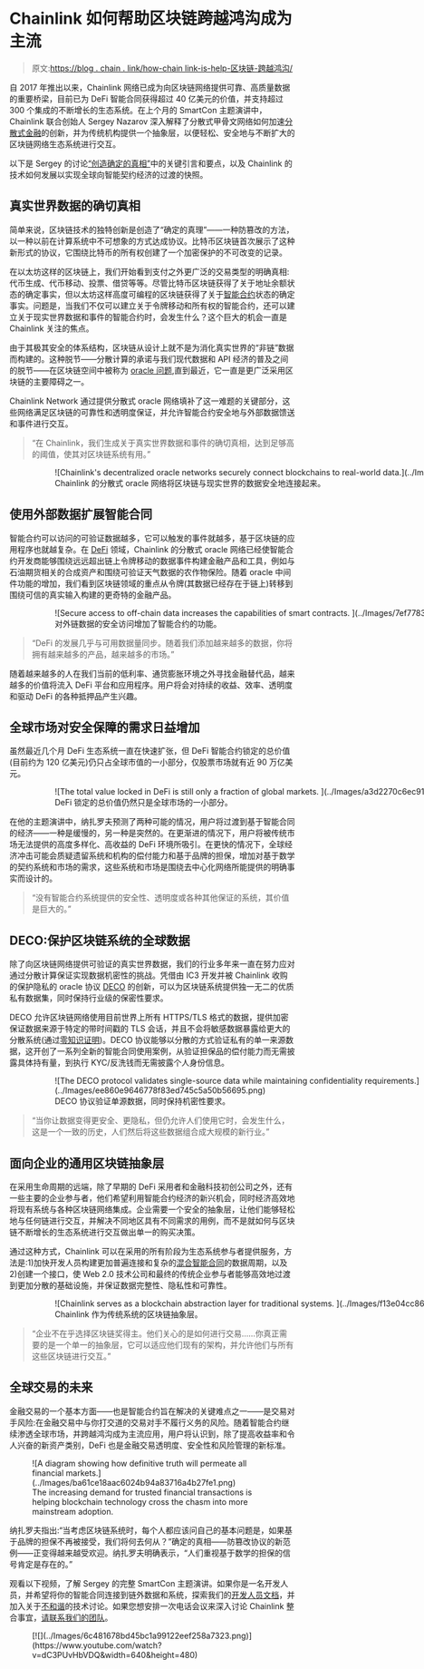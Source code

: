 # Chainlink 如何帮助区块链跨越鸿沟成为主流

> 原文:[https://blog . chain . link/how-chain link-is-help-区块链-跨越鸿沟/](https://blog.chain.link/how-chainlink-is-helping-blockchain-cross-the-chasm/)

自 2017 年推出以来，Chainlink 网络已成为向区块链网络提供可靠、高质量数据的重要桥梁，目前已为 DeFi 智能合同获得超过 40 亿美元的价值，并支持超过 300 个集成的不断增长的生态系统。在上个月的 SmartCon 主题演讲中，Chainlink 联合创始人 Sergey Nazarov 深入解释了分散式甲骨文网络如何加速[分散式金融](https://blog.chain.link/analyzing-the-defi-ecosystem-and-the-many-ways-chainlink-can-accelerate-adoption/)的创新，并为传统机构提供一个抽象层，以便轻松、安全地与不断扩大的区块链网络生态系统进行交互。

以下是 Sergey 的讨论[“创造确定的真相”](https://www.youtube.com/watch?v=dC3PUvHbVDQ)中的关键引言和要点，以及 Chainlink 的技术如何发展以实现全球向智能契约经济的过渡的快照。

## 真实世界数据的确切真相

简单来说，区块链技术的独特创新是创造了“确定的真理”——一种防篡改的方法，以一种以前在计算系统中不可想象的方式达成协议。比特币区块链首次展示了这种新形式的协议，它围绕比特币的所有权创建了一个加密保护的不可改变的记录。

在以太坊这样的区块链上，我们开始看到支付之外更广泛的交易类型的明确真相:代币生成、代币移动、投票、借贷等等。尽管比特币区块链获得了关于地址余额状态的确定事实，但以太坊这样高度可编程的区块链获得了关于[智能合约](https://chain.link/education/smart-contracts)状态的确定事实。问题是，当我们不仅可以建立关于令牌移动和所有权的智能合约，还可以建立关于现实世界数据和事件的智能合约时，会发生什么？这个巨大的机会一直是 Chainlink 关注的焦点。

由于其极其安全的体系结构，区块链从设计上就不是为消化真实世界的“非链”数据而构建的。这种脱节——分散计算的承诺与我们现代数据和 API 经济的普及之间的脱节——在区块链空间中被称为 [oracle 问题](https://blog.chain.link/what-is-the-blockchain-oracle-problem/#:~:text=The%20oracle%20problem%20revolves%20around,computer%20with%20no%20Internet%20connection.),直到最近，它一直是更广泛采用区块链的主要障碍之一。

Chainlink Network 通过提供分散式 oracle 网络填补了这一难题的关键部分，这些网络满足区块链的可靠性和透明度保证，并允许智能合约安全地与外部数据馈送和事件进行交互。

> “在 Chainlink，我们生成关于真实世界数据和事件的确切真相，达到足够高的阈值，使其对区块链系统有用。”

<figure class="kg-card kg-image-card kg-card-hascaption">

<figure id="attachment_783" aria-describedby="caption-attachment-783" style="width: 1000px" class="wp-caption alignnone">![Chainlink's decentralized oracle networks securely connect blockchains to real-world data.](../Images/00cfe3ca37d8aa4c36a36f64030e18a9.png)

<figcaption id="caption-attachment-783" class="wp-caption-text">Chainlink 的分散式 oracle 网络将区块链与现实世界的数据安全地连接起来。</figcaption>

</figure>

</figure>

## 使用外部数据扩展智能合同

智能合约可以访问的可验证数据越多，它可以触发的事件就越多，基于区块链的应用程序也就越复杂。在 [DeFi](https://chain.link/education/defi) 领域，Chainlink 的分散式 oracle 网络已经使智能合约开发商能够围绕远远超出链上令牌移动的数据事件构建金融产品和工具，例如与石油期货相关的合成资产和围绕可验证天气数据的农作物保险。随着 oracle 中间件功能的增加，我们看到区块链领域的重点从令牌(其数据已经存在于链上)转移到围绕可信的真实输入构建的更奇特的金融产品。

<figure class="kg-card kg-image-card kg-card-hascaption">

<figure id="attachment_784" aria-describedby="caption-attachment-784" style="width: 1000px" class="wp-caption alignnone">![Secure access to off-chain data increases the capabilities of smart contracts. ](../Images/7ef7783185736f302868e571bd1bdd1c.png)

<figcaption id="caption-attachment-784" class="wp-caption-text">对外链数据的安全访问增加了智能合约的功能。</figcaption>

</figure>

</figure>

> “DeFi 的发展几乎与可用数据量同步。随着我们添加越来越多的数据，你将拥有越来越多的产品，越来越多的市场。”

随着越来越多的人在我们当前的低利率、通货膨胀环境之外寻找金融替代品，越来越多的价值将流入 DeFi 平台和应用程序。用户将会对持续的收益、效率、透明度和驱动 DeFi 的各种抵押品产生兴趣。

## 全球市场对安全保障的需求日益增加

虽然最近几个月 DeFi 生态系统一直在快速扩张，但 DeFi 智能合约锁定的总价值(目前约为 120 亿美元)仍只占全球市值的一小部分，仅股票市场就有近 90 万亿美元。

<figure class="kg-card kg-image-card kg-card-hascaption">

<figure id="attachment_785" aria-describedby="caption-attachment-785" style="width: 1000px" class="wp-caption alignnone">![The total value locked in DeFi is still only a fraction of global markets. ](../Images/a3d2270c6ec91b722d41d8152d36e971.png)

<figcaption id="caption-attachment-785" class="wp-caption-text">DeFi 锁定的总价值仍然只是全球市场的一小部分。</figcaption>

</figure>

</figure>

在他的主题演讲中，纳扎罗夫预测了两种可能的情况，用户将过渡到基于智能合同的经济——一种是缓慢的，另一种是突然的。在更渐进的情况下，用户将被传统市场无法提供的高度多样化、高收益的 DeFi 环境所吸引。在更快的情况下，全球经济冲击可能会质疑遗留系统和机构的偿付能力和基于品牌的担保，增加对基于数学的契约系统和市场的需求，这些系统和市场是围绕去中心化网络所能提供的明确事实而设计的。

> “没有智能合约系统提供的安全性、透明度或各种其他保证的系统，其价值是巨大的。”

## DECO:保护区块链系统的全球数据

除了向区块链网络提供可验证的真实世界数据，我们的行业多年来一直在努力应对通过分散计算保证实现数据机密性的挑战。凭借由 IC3 开发并被 Chainlink 收购的保护隐私的 oracle 协议 [DECO](https://www.deco.works/) 的创新，可以为区块链系统提供独一无二的优质私有数据集，同时保持行业级的保密性要求。

DECO 允许区块链网络使用目前世界上所有 HTTPS/TLS 格式的数据，提供加密保证数据来源于特定的带时间戳的 TLS 会话，并且不会将敏感数据暴露给更大的分散系统(通过[零知识证明](https://blog.chain.link/what-is-a-zero-knowledge-proof-zkp/))。DECO 协议能够以分散的方式验证私有的单一来源数据，这开创了一系列全新的智能合同使用案例，从验证担保品的偿付能力而无需披露具体持有量，到执行 KYC/反洗钱而无需披露个人身份信息。

<figure class="kg-card kg-image-card kg-card-hascaption">

<figure id="attachment_786" aria-describedby="caption-attachment-786" style="width: 1000px" class="wp-caption alignnone">![The DECO protocol validates single-source data while maintaining confidentiality requirements.](../Images/ee860e9646778f83ed745c5a50b56695.png)

<figcaption id="caption-attachment-786" class="wp-caption-text">DECO 协议验证单源数据，同时保持机密性要求。</figcaption>

</figure>

</figure>

> “当你让数据变得更安全、更隐私，但仍允许人们使用它时，会发生什么，这是一个一致的历史，人们然后将这些数据组合成大规模的新行业。”

## 面向企业的通用区块链抽象层

在采用生命周期的远端，除了早期的 DeFi 采用者和金融科技初创公司之外，还有一些主要的企业参与者，他们希望利用智能合约经济的新兴机会，同时经济高效地将现有系统与各种区块链网络集成。企业需要一个安全的抽象层，让他们能够轻松地与任何链进行交互，并解决不同地区具有不同需求的用例，而不是就如何与区块链不断增长的生态系统进行交互做出单一的购买决策。

通过这种方式，Chainlink 可以在采用的所有阶段为生态系统参与者提供服务，方法是:1)加快开发人员构建更加普遍连接和复杂的[混合智能合同](https://blog.chain.link/hybrid-smart-contracts-explained/)的数据周期，以及 2)创建一个接口，使 Web 2.0 技术公司和最终的传统企业参与者能够高效地过渡到更加分散的基础设施，并保证数据完整性、隐私性和可靠性。

<figure class="kg-card kg-image-card kg-card-hascaption">

<figure id="attachment_787" aria-describedby="caption-attachment-787" style="width: 1000px" class="wp-caption alignnone">![Chainlink serves as a blockchain abstraction layer for traditional systems. ](../Images/f13e04cc868744c90d66e646a787845f.png)

<figcaption id="caption-attachment-787" class="wp-caption-text">Chainlink 作为传统系统的区块链抽象层。</figcaption>

</figure>

</figure>

> “企业不在乎选择区块链奖得主。他们关心的是如何进行交易……你真正需要的是一个单一的抽象层，它可以适应他们现有的架构，并允许他们与所有这些区块链进行交互。”

## 全球交易的未来

金融交易的一个基本方面——也是智能合约旨在解决的关键难点之一——是交易对手风险:在金融交易中与你打交道的交易对手不履行义务的风险。随着智能合约继续渗透全球市场，并跨越鸿沟成为主流应用，用户将认识到，除了提高收益率和令人兴奋的新资产类别，DeFi 也是金融交易透明度、安全性和风险管理的新标准。

<figure class="kg-card kg-image-card kg-card-hascaption">![A diagram showing how definitive truth will permeate all financial markets.](../Images/ba61ce18aac6024b94a83716a4b27fe1.png)

<figcaption>The increasing demand for trusted financial transactions is helping blockchain technology cross the chasm into more mainstream adoption. </figcaption>

</figure>

纳扎罗夫指出:“当考虑区块链系统时，每个人都应该问自己的基本问题是，如果基于品牌的担保不再被接受，我们将何去何从？”确定的真相——防篡改协议的新范例——正变得越来越受欢迎。纳扎罗夫明确表示，“人们重视基于数学的担保的信号肯定是存在的。”

观看以下视频，了解 Sergey 的完整 SmartCon 主题演讲。如果你是一名开发人员，并希望将你的智能合同连接到链外数据和系统，探索我们的[开发人员文档](https://docs.chain.link/)，并加入关于[不和谐](https://discordapp.com/invite/aSK4zew)的技术讨论。如果您想安排一次电话会议来深入讨论 Chainlink 整合事宜，[请联系我们的团队](https://chainlink.typeform.com/to/gEwrPO)。

<figure class="kg-card kg-embed-card">[![](../Images/6c481678bd45bc1a99122eef258a7323.png)](https://www.youtube.com/watch?v=dC3PUvHbVDQ&width=640&height=480) </figure>